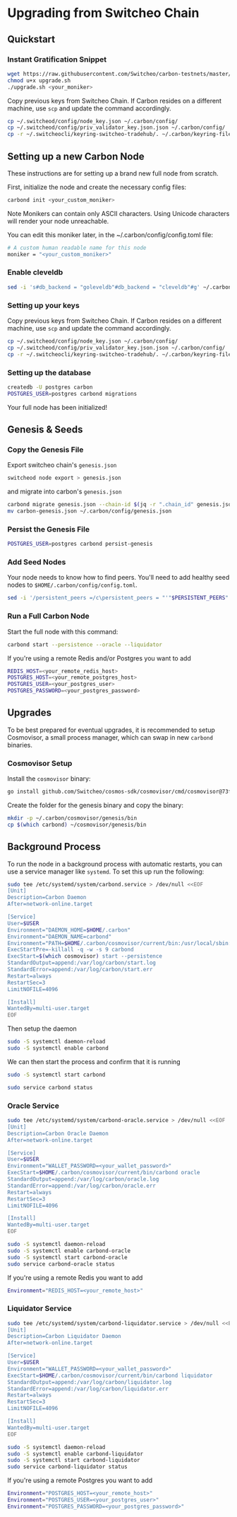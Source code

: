 # Upgrading from Switcheo Chain 

## Quickstart

### Instant Gratification Snippet
```bash
wget https://raw.githubusercontent.com/Switcheo/carbon-testnets/master/scripts/upgrade.sh
chmod u+x upgrade.sh
./upgrade.sh <your_moniker>
```
Copy previous keys from Switcheo Chain. If Carbon resides on a different machine, use `scp` and update the command accordingly.
```bash
cp ~/.switcheod/config/node_key.json ~/.carbon/config/
cp ~/.switcheod/config/priv_validator_key.json.json ~/.carbon/config/
cp -r ~/.switcheocli/keyring-switcheo-tradehub/. ~/.carbon/keyring-file
```

## Setting up a new Carbon Node
These instructions are for setting up a brand new full node from scratch.

First, initialize the node and create the necessary config files:
```bash
carbond init <your_custom_moniker>
```
Note Monikers can contain only ASCII characters. Using Unicode characters will render your node unreachable.

You can edit this moniker later, in the ~/.carbon/config/config.toml file:
```bash
# A custom human readable name for this node
moniker = "<your_custom_moniker>"
```

### Enable cleveldb
```bash
sed -i 's#db_backend = "goleveldb"#db_backend = "cleveldb"#g' ~/.carbon/config/config.toml
```

### Setting up your keys
Copy previous keys from Switcheo Chain. If Carbon resides on a different machine, use `scp` and update the command accordingly.
```bash
cp ~/.switcheod/config/node_key.json ~/.carbon/config/
cp ~/.switcheod/config/priv_validator_key.json.json ~/.carbon/config/
cp -r ~/.switcheocli/keyring-switcheo-tradehub/. ~/.carbon/keyring-file
```

### Setting up the database
```bash
createdb -U postgres carbon
POSTGRES_USER=postgres carbond migrations 
```

Your full node has been initialized!

## Genesis & Seeds

### Copy the Genesis File
Export switcheo chain's `genesis.json`
```bash
switcheod node export > genesis.json
```
and migrate into carbon's `genesis.json`
```bash
carbond migrate genesis.json --chain-id $(jq -r ".chain_id" genesis.json) > carbon-genesis.json
mv carbon-genesis.json ~/.carbon/config/genesis.json
```

### Persist the Genesis File
```bash
POSTGRES_USER=postgres carbond persist-genesis
```

### Add Seed Nodes
Your node needs to know how to find peers. You'll need to add healthy seed nodes to `$HOME/.carbon/config/config.toml`.

```bash
sed -i '/persistent_peers =/c\persistent_peers = "'"$PERSISTENT_PEERS"'"' ~/.carbon/config/config.toml
```

### Run a Full Carbon Node
Start the full node with this command:
```bash
carbond start --persistence --oracle --liquidator
```
If you're using a remote Redis and/or Postgres you want to add
```bash
REDIS_HOST=<your_remote_redis_host>
POSTGRES_HOST=<your_remote_postgres_host>
POSTGRES_USER=<your_postgres_user>
POSTGRES_PASSWORD=<your_postgres_password>
```
 
## Upgrades
To be best prepared for eventual upgrades, it is recommended to setup Cosmovisor, a small process manager, which can swap in new `carbond` binaries.

### Cosmovisor Setup
Install the `cosmovisor` binary:
```bash
go install github.com/Switcheo/cosmos-sdk/cosmovisor/cmd/cosmovisor@73f5c224725d922f1e4b9fa334be8be6db16fc12
```
Create the folder for the genesis binary and copy the binary:
```bash
mkdir -p ~/.carbon/cosmovisor/genesis/bin
cp $(which carbond) ~/cosmovisor/genesis/bin
```

## Background Process
To run the node in a background process with automatic restarts, you can use a service manager like `systemd`. To set this up run the following:
```bash
sudo tee /etc/systemd/system/carbond.service > /dev/null <<EOF  
[Unit]
Description=Carbon Daemon
After=network-online.target

[Service]
User=$USER
Environment="DAEMON_HOME=$HOME/.carbon"
Environment="DAEMON_NAME=carbond"
Environment="PATH=$HOME/.carbon/cosmovisor/current/bin:/usr/local/sbin:/usr/local/bin:/usr/sbin:/usr/bin:/sbin:/bin"
ExecStartPre=-killall -q -w -s 9 carbond
ExecStart=$(which cosmovisor) start --persistence
StandardOutput=append:/var/log/carbon/start.log
StandardError=append:/var/log/carbon/start.err
Restart=always
RestartSec=3
LimitNOFILE=4096

[Install]
WantedBy=multi-user.target
EOF
```
Then setup the daemon
```bash
sudo -S systemctl daemon-reload
sudo -S systemctl enable carbond
```
We can then start the process and confirm that it is running
```bash
sudo -S systemctl start carbond

sudo service carbond status
```

### Oracle Service
```bash
sudo tee /etc/systemd/system/carbond-oracle.service > /dev/null <<EOF  
[Unit]
Description=Carbon Oracle Daemon
After=network-online.target

[Service]
User=$USER
Environment="WALLET_PASSWORD=<your_wallet_password>"
ExecStart=$HOME/.carbon/cosmovisor/current/bin/carbond oracle
StandardOutput=append:/var/log/carbon/oracle.log
StandardError=append:/var/log/carbon/oracle.err
Restart=always
RestartSec=3
LimitNOFILE=4096

[Install]
WantedBy=multi-user.target
EOF

sudo -S systemctl daemon-reload
sudo -S systemctl enable carbond-oracle
sudo -S systemctl start carbond-oracle
sudo service carbond-oracle status
```
If you're using a remote Redis you want to add
```bash
Environment="REDIS_HOST=<your_remote_host>"
```

### Liquidator Service
```bash
sudo tee /etc/systemd/system/carbond-liquidator.service > /dev/null <<EOF  
[Unit]
Description=Carbon Liquidator Daemon
After=network-online.target

[Service]
User=$USER
Environment="WALLET_PASSWORD=<your_wallet_password>"
ExecStart=$HOME/.carbon/cosmovisor/current/bin/carbond liquidator
StandardOutput=append:/var/log/carbon/liquidator.log
StandardError=append:/var/log/carbon/liquidator.err
Restart=always
RestartSec=3
LimitNOFILE=4096

[Install]
WantedBy=multi-user.target
EOF

sudo -S systemctl daemon-reload
sudo -S systemctl enable carbond-liquidator
sudo -S systemctl start carbond-liquidator
sudo service carbond-liquidator status
```
If you're using a remote Postgres you want to add
```bash
Environment="POSTGRES_HOST=<your_remote_host>"
Environment="POSTGRES_USER=<your_postgres_user>"
Environment="POSTGRES_PASSWORD=<your_postgres_password>"
```